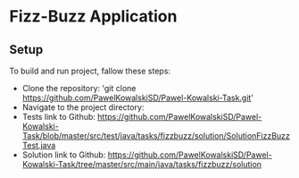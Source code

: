 # Fizz-Buzz Application
## Setup
To build and run project, fallow these steps:
* Clone the repository: 'git clone https://github.com/PawelKowalskiSD/Pawel-Kowalski-Task.git'
* Navigate to the project directory:
* Tests link to Github: https://github.com/PawelKowalskiSD/Pawel-Kowalski-Task/blob/master/src/test/java/tasks/fizzbuzz/solution/SolutionFizzBuzzTest.java
* Solution link to Github: https://github.com/PawelKowalskiSD/Pawel-Kowalski-Task/tree/master/src/main/java/tasks/fizzbuzz/solution